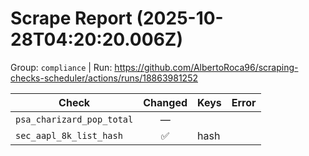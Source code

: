 # Scrape Report (2025-10-28T04:20:20.006Z)

Group: `compliance`  |  Run: https://github.com/AlbertoRoca96/scraping-checks-scheduler/actions/runs/18863981252

| Check | Changed | Keys | Error |
|---|:---:|:--|:--|
| `psa_charizard_pop_total` | — |  |  |
| `sec_aapl_8k_list_hash` | ✅ | hash |  |
